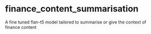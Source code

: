 # finance_content_summarisation
A fine tuned flan-t5 model tailored to summarise or give the context of finance content
